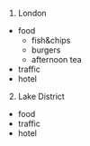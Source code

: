 1. London
  * food
    * fish&chips
    * burgers
    * afternoon tea
  * traffic
  * hotel
2. Lake District
  * food
  * traffic
  * hotel
